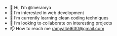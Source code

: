 - 👋 Hi, I’m @meramya
- 👀 I’m interested in web development 
- 🌱 I’m currently learning clean coding techniques
- 💞️ I’m looking to collaborate on interesting projects
- 📫 How to reach me ramyalb6630@gmail.com

<!---
meramya/meramya is a ✨ special ✨ repository because its `README.md` (this file) appears on your GitHub profile.
You can click the Preview link to take a look at your changes.
--->
